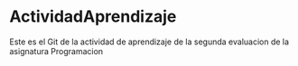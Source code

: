 # ActividadAprendizaje
Este es el Git de la actividad de aprendizaje de la segunda evaluacion de la asignatura Programacion
